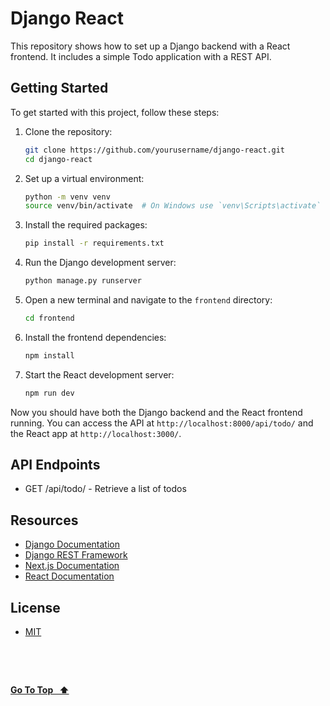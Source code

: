 # Django React

This repository shows how to set up a Django backend with a React frontend. It includes a simple Todo application with a REST API.

## Getting Started

To get started with this project, follow these steps:

1. Clone the repository:

   ```bash
   git clone https://github.com/yourusername/django-react.git
   cd django-react
   ```

2. Set up a virtual environment:

   ```bash
   python -m venv venv
   source venv/bin/activate  # On Windows use `venv\Scripts\activate`
   ```

3. Install the required packages:

   ```bash
   pip install -r requirements.txt
   ```

4. Run the Django development server:

   ```bash
   python manage.py runserver
   ```

5. Open a new terminal and navigate to the `frontend` directory:

   ```bash
   cd frontend
   ```

6. Install the frontend dependencies:

   ```bash
   npm install
   ```

7. Start the React development server:

   ```bash
   npm run dev
   ```

Now you should have both the Django backend and the React frontend running. You can access the API at `http://localhost:8000/api/todo/` and the React app at `http://localhost:3000/`.

## API Endpoints

- GET /api/todo/ - Retrieve a list of todos

## Resources

- [Django Documentation](https://www.djangoproject.com/)
- [Django REST Framework](https://www.django-rest-framework.org/)
- [Next.js Documentation](https://nextjs.org/docs)
- [React Documentation](https://reactjs.org/docs/getting-started.html)

## License

- [MIT](LICENSE.md)

&nbsp;

&nbsp;

[**Go To Top &nbsp; ⬆️**](#django-react)
